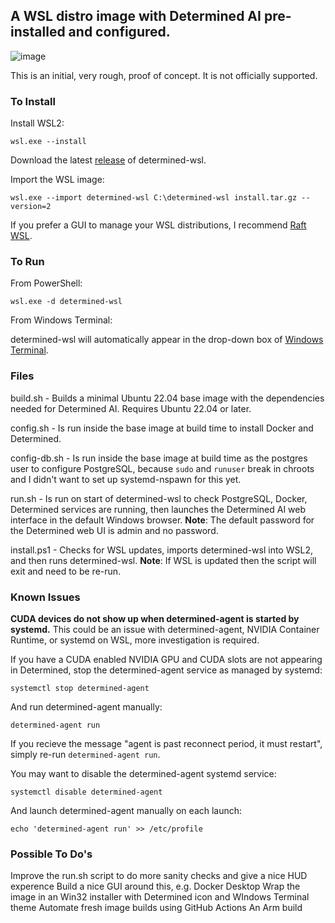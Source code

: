 ## A WSL distro image with Determined AI pre-installed and configured.

![image](https://user-images.githubusercontent.com/33820650/236323027-503e6191-d52f-48a1-bb1b-6f43c77624a7.png)

This is an initial, very rough, proof of concept. It is not officially supported.

### To Install

Install WSL2:

`wsl.exe --install`

Download the latest [release](https://github.com/sirredbeard/determined-wsl/releases) of determined-wsl.

Import the WSL image:

`wsl.exe --import determined-wsl C:\determined-wsl install.tar.gz --version=2`

If you prefer a GUI to manage your WSL distributions, I recommend [Raft WSL](https://www.whitewaterfoundry.com/raft-wsl).

### To Run

From PowerShell:

`wsl.exe -d determined-wsl`

From Windows Terminal:

determined-wsl will automatically appear in the drop-down box of [Windows Terminal](https://www.microsoft.com/store/productId/9N0DX20HK701).

### Files

build.sh - Builds a minimal Ubuntu 22.04 base image with the dependencies needed for Determined AI. Requires Ubuntu 22.04 or later.

config.sh - Is run inside the base image at build time to install Docker and Determined.

config-db.sh - Is run inside the base image at build time as the postgres user to configure PostgreSQL, because `sudo` and `runuser` break in chroots and I didn't want to set up systemd-nspawn for this yet.

run.sh - Is run on start of determined-wsl to check PostgreSQL, Docker, Determined services are running, then launches the Determined AI web interface in the default Windows browser. **Note**: The default password for the Determined web UI is admin and no password.

install.ps1 - Checks for WSL updates, imports determined-wsl into WSL2, and then runs determined-wsl. **Note**: If WSL is updated then the script will exit and need to be re-run.

### Known Issues

**CUDA devices do not show up when determined-agent is started by systemd.** This could be an issue with determined-agent, NVIDIA Container Runtime, or systemd on WSL, more investigation is required.

If you have a CUDA enabled NVIDIA GPU and CUDA slots are not appearing in Determined, stop the determined-agent service as managed by systemd:

`systemctl stop determined-agent`

And run determined-agent manually:

`determined-agent run`

If you recieve the message "agent is past reconnect period, it must restart", simply re-run `determined-agent run`.

You may want to disable the determined-agent systemd service:

`systemctl disable determined-agent`

And launch determined-agent manually on each launch:

`echo 'determined-agent run' >> /etc/profile`

### Possible To Do's

Improve the run.sh script to do more sanity checks and give a nice HUD experence
Build a nice GUI around this, e.g. Docker Desktop
Wrap the image in an Win32 installer with Determined icon and WIndows Terminal theme
Automate fresh image builds using GitHub Actions
An Arm build
